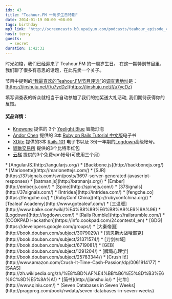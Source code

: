 ```yaml
---
idx: 43
title: "Teahour.FM 一周岁生日特期"
date: 2014-01-19 00:00 +08:00
tags: birthday
mp3_link: "http://screencasts.b0.upaiyun.com/podcasts/teahour_episode_43.m4a"
host: terry
guests:
  - secret
duration: 1:42:31
---
```


时光如梭，我们已经迎来了 Teahour.FM 的一周岁生日。
在这一期特别节目里，我们聊了很多有意思的话题，在此先卖一个关子。

节目中提到的[“我最喜欢的Teahour.FM节目评选”](https://jinshuju.net/f/u7ycDz)的[调查表地址](https://jinshuju.net/f/u7ycDz)是：[https://jinshuju.net/f/u7ycDz](https://jinshuju.net/f/u7ycDz)

填写调查表的听众就相当于自动参加了我们的抽奖送大礼活动,
我们期待获得你的反馈。

#### 奖品详情：

* [Knewone](http://knewone.com/) 提供的 3个 [Yeelight Blue](http://knewone.com/things/yeelight-blue) 智能灯泡
* [Andor Chen](http://weibo.com/andor27) 提供的 3本 [Ruby on Rails Tutorial 中文版](http://railstutorial-china.org/)电子书
* [XDite](http://blog.xdite.net/) 提供的3本 [Rails 101](https://leanpub.com/rails-101) 电子书以及 3份一年期的[Logdown](http://logdown.com/)高级帐号。
* [貔貅交易所](https://peatio.com/) 提供的3个比特币红包
* [云梯](https://www.yunti.me/) 提供的3个免费vpn帐号(可使用三个月)

<section class="notes" markdown="1">
* [AngularJS](http://angularjs.org/)
* [Backbone.js](http://backbonejs.org/)
* [Marionette](http://marionettejs.com/)
* [SJR](https://37signals.com/svn/posts/3697-server-generated-javascript-responses)
* [batman.js](http://batmanjs.org/)
* [Ember](http://emberjs.com/)
* [Spine](http://spinejs.com/)
* [37Signals](http://37signals.com/)
* [Intridea](http://intridea.com/)
* [fengche.co](https://fengche.co/)
* [RubyConf China](http://rubyconfchina.org/)
* [Tealeaf Academy](http://www.gotealeaf.com/)
* [三温暖](http://www.baike.com/wiki/%E4%B8%89%E6%B8%A9%E6%9A%96)
* [Logdown](http://logdown.com/)
* [Rails Rumble](http://railsrumble.com/)
* [COOKPAD Hackathon](https://info.cookpad.com/24contest4_en)
* [GDG](https://developers.google.com/groups/)
* [大秦帝国](http://book.douban.com/subject/3079029/)
* [凯恩斯大战哈耶克](http://book.douban.com/subject/21371574/)
* [刀剑神域](http://book.douban.com/subject/6719081/)
* [GEB](http://book.douban.com/subject/1291204/)
* [牌局心理学](http://book.douban.com/subject/25783344/)
* [Crush It!](http://www.amazon.com/Crush-It-Time-Cash-Passion/dp/0061914177)
* [SAAS](http://zh.wikipedia.org/zh/%E8%BD%AF%E4%BB%B6%E5%8D%B3%E6%9C%8D%E5%8A%A1)
* [简书](http://jianshu.io/)
* [七牛](http://www.qiniu.com/)
* [Seven Databases in Seven Weeks](http://pragprog.com/book/rwdata/seven-databases-in-seven-weeks)
</section>
